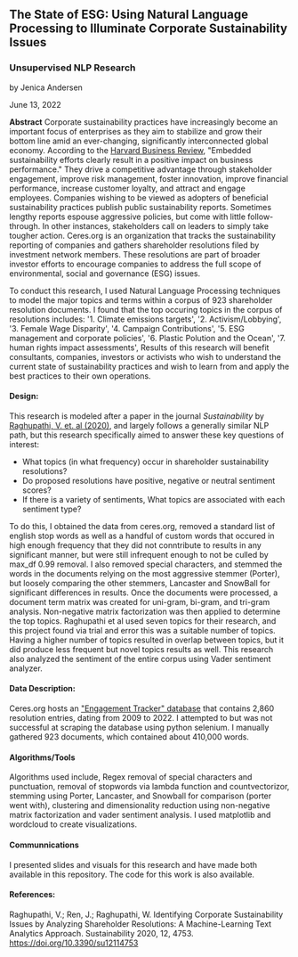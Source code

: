 ## The State of ESG: Using Natural Language Processing to Illuminate Corporate Sustainability Issues
### Unsupervised NLP Research

by Jenica Andersen

June 13, 2022


**Abstract**
Corporate sustainability practices have increasingly become an important focus of enterprises as they aim to stabilize and grow their bottom line amid an ever-changing, significantly interconnected global economy. According to the [Harvard Business Review](https://hbr.org/2016/10/the-comprehensive-business-case-for-sustainability), "Embedded sustainability efforts clearly result in a positive impact on business performance." They drive a competitive advantage through stakeholder engagement, improve risk management, foster innovation, improve financial performance, increase customer loyalty, and attract and engage employees. Companies wishing to be viewed as adopters of beneficial sustainability practices publish public sustainability reports. Sometimes lengthy reports espouse aggressive policies, but come with little follow-through. In other instances, stakeholders call on leaders to simply take tougher action. Ceres.org is an organization that tracks the sustainability reporting of companies and gathers shareholder resolutions filed by investment network members. These resolutions are part of broader investor efforts to encourage companies to address the full scope of environmental, social and governance (ESG) issues. 

To conduct this research, I used Natural Language Processing techniques to model the major topics and terms within a corpus of 923 shareholder resolution documents. I found that the top occuring topics in the corpus of resolutions includes:
    '1. Climate emissions targets', 
    '2. Activism/Lobbying', 
    '3. Female Wage Disparity',
    '4. Campaign Contributions', 
    '5. ESG management and corporate policies', 
    '6. Plastic Polution and the Ocean',
    '7. human rights impact assessments',
Results of this research will benefit consultants, companies, investors or activists who wish to understand the current state of sustainability practices and wish to learn from and apply the best practices to their own operations.

#### **Design:**
This research is modeled after a paper in the journal *Sustainability* by [Raghupathi, V. et. al (2020)](https://www.mdpi.com/2071-1050/12/11/4753), and largely follows a generally similar NLP path, but this research specifically aimed to answer these key questions of interest:
- What topics (in what frequency) occur in shareholder sustainability resolutions? 
- Do proposed resolutions have positive, negative or neutral sentiment scores? 
- If there is a variety of sentiments, What topics are associated with each sentiment type? 

To do this, I obtained the data from ceres.org, removed a standard list of english stop words as well as a handful of custom words that occured in high enough frequency that they did not conntribute to results in any significant manner, but were still infrequent enough to not be culled by max_df 0.99 removal. I also removed special characters, and stemmed the words in the documents relying on the most aggressive stemmer (Porter), but loosely comparing the other stemmers, Lancaster and SnowBall for significant differences in results. Once the documents were processed, a document term matrix was created for uni-gram, bi-gram, and tri-gram analysis. Non-negative matrix factorization was then applied to determine the top topics. Raghupathi et al used seven topics for their research, and this project found via trial and error this was a suitable number of topics. Having a higher number of topics resulted in overlap between topics, but it did produce less frequent but novel topics results as well. This research also analyzed the sentiment of the entire corpus using Vader sentiment analyzer. 

#### **Data Description:**
Ceres.org hosts an ["Engagement Tracker" database](https://engagements.ceres.org/?_ga=2.198336172.281927745.1653500401-1839935729.1653500401) that contains 2,860 resolution entries, dating from 2009 to 2022. I attempted to but was not successful at scraping the database using python selenium. I manually gathered 923 documents, which contained about 410,000 words.

#### **Algorithms/Tools**
Algorithms used include, Regex removal of special characters and punctuation, removal of stopwords via lambda function and countvectorizor, stemming using Porter, Lancaster, and Snowball for comparison (porter went with), clustering and dimensionality reduction using non-negative matrix factorization and vader sentiment analysis. I used matplotlib and wordcloud to create visualizations.

#### **Communnications**
I presented slides and visuals for this research and have made both available in this repository. The code for this work is also available.


#### **References:**
Raghupathi, V.; Ren, J.; Raghupathi, W. Identifying Corporate Sustainability Issues by Analyzing Shareholder Resolutions: A Machine-Learning Text Analytics Approach. Sustainability 2020, 12, 4753. https://doi.org/10.3390/su12114753




